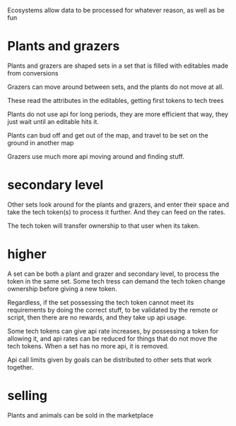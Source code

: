 Ecosystems allow data to be processed for whatever reason, as well as be fun


# Plants and grazers

Plants and grazers are shaped sets in a set that is filled with editables made from conversions

Grazers can move around between sets, and the plants do not move at all.

These read the attributes in the editables, getting first tokens to tech trees

Plants do not use api for long periods, they are more efficient that way, they just wait until an editable hits it.

Plants can bud off and get out of the map, and travel to be set on the ground in another map

Grazers use much more api moving around and finding stuff.

# secondary level

Other sets look around for the plants and grazers, and enter their space and take the tech token(s) to process it further.
And they can feed on the rates.

The tech token will transfer ownership to that user when its taken. 

# higher 

A set can be both a plant and grazer and secondary level, to process the token in the same set.
Some tech tress can demand the tech token change ownership before giving a new token.

Regardless, if the set possessing the tech token cannot meet its requirements by doing the correct stuff, to be validated by the remote or script,
then there are no rewards, and they take up api usage.

Some tech tokens can give api rate increases, by possessing a token for allowing it, and api rates can be reduced for things that do not move the tech tokens.
When a set has no more api, it is removed.

Api call limits given by goals can be distributed to other sets that work together.

# selling

Plants and animals can be sold in the marketplace